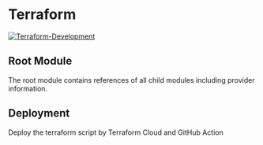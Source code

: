 # Terraform
[![Terraform-Development](https://github.com/NimbleDevOps/Terraform-cloud/actions/workflows/main.yml/badge.svg)](https://github.com/NimbleDevOps/Terraform-cloud/actions/workflows/main.yml)

## Root Module

The root module contains references of all child modules including provider information.

## Deployment
Deploy the terraform script by Terraform Cloud and GitHub Action
